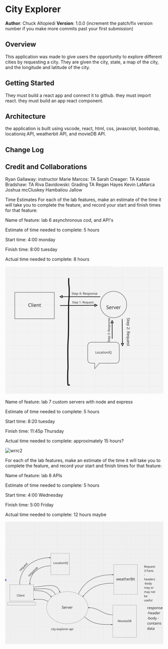 # City Explorer 

**Author**: Chuck Altopiedi
**Version**: 1.0.0 (increment the patch/fix version number if you make more commits past your first submission)

## Overview
This application was made to give users the opportunity to explore different cities by requesting a city. They are given the city, state, a map of the city, and the longitude and latitude of the city.

## Getting Started
They must build a react app and connect it to github. they must import react. they must build an app react component.

## Architecture
the application is built using vscode, react, html, css, javascript, bootstrap, locationiq API, weatherbit API, and movieDB API.
<!-- Provide a detailed description of the application design. What technologies (languages, libraries, etc) you're using, and any other relevant design information. -->

## Change Log
<!-- Use this area to document the iterative changes made to your application as each feature is successfully implemented. Use time stamps. Here's an example:

01-01-2001 4:59pm - Application now has a fully-functional express server, with a GET route for the location resource. -->

## Credit and Collaborations
Ryan Gallaway: instructor
Marie Marcos: TA
Sarah Creager: TA
Kassie Bradshaw: TA
Riva Davidowski: Grading TA
Regan Hayes
Kevin LaMarca
Joshua mcCluskey
Hambaliou Jallow


Time Estimates
For each of the lab features, make an estimate of the time it will take you to complete the feature, and record your start and finish times for that feature:

Name of feature: lab 6 asynchronous cod, and API's

Estimate of time needed to complete: 5 hours

Start time: 4:00 monday

Finish time: 8:00 tuesday

Actual time needed to complete: 8 hours

<img src="./WRRC.png" alt="wrrc" />


Name of feature: lab 7 custom servers with node and express

Estimate of time needed to complete: 5 hours

Start time: 8:20 tuesday

Finish time: 11:45p Thursday

Actual time needed to complete: approximately 15 hours?

<img src="./wrrc(1).jpg" alt="wrrc2" />

For each of the lab features, make an estimate of the time it will take you to complete the feature, and record your start and finish times for that feature:

Name of feature: lab 8 APIs

Estimate of time needed to complete: 5 hours

Start time: 4:00 Wednesday

Finish time: 5:00 Friday

Actual time needed to complete: 12 hours maybe

<img src="./WRRC_API_Diagram_CJ.png" alt="wrrc3" >
